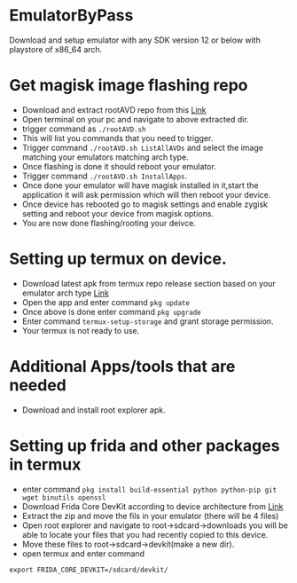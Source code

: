 # EmulatorByPass
Download and setup emulator with any SDK version 12 or below with playstore of x86_64 arch.
# Get magisk image flashing repo 
* Download and extract rootAVD repo from this [Link](https://github.com/newbit1/rootAVD)
* Open terminal on your pc and navigate to above extracted dir.
* trigger command as ```./rootAVD.sh```
* This will list you commands that you need to trigger.
* Trigger command ```./rootAVD.sh ListAllAVDs``` and select the image matching your emulators matching arch type.
* Once flashing is done it should reboot your emulator.
* Trigger command ```./rootAVD.sh InstallApps```.
* Once done your emulator will have magisk installed in it,start the application it will ask permission which will then reboot your device.
* Once device has rebooted go to magisk settings and enable zygisk setting and reboot your device from magisk options.
* You are now done flashing/rooting your deivce.
# Setting up termux on device.
* Download latest apk from termux repo release section based on your emulator arch type [Link](https://github.com/termux/termux-app/releases)
* Open the app and enter command ```pkg update```
* Once above is done enter command ```pkg upgrade```
* Enter command ```termux-setup-storage``` and grant storage permission.
* Your termux is not ready to use.
# Additional Apps/tools that are needed
* Download and install root explorer apk.
# Setting up frida and other packages in termux
* enter command ``` pkg install build-essential python python-pip git wget binutils openssl ```
*  Download Frida Core DevKit according to device architecture from [Link](https://github.com/frida/frida/releases)
*  Extract the zip and move the fils in your emulator (there will be 4 files)
*  Open root explorer and navigate to root->sdcard->downloads you will be able to locate your files that you had recently copied to this device.
*  Move these files to root->sdcard->devkit(make a new dir).
*  open termux and enter command
  ```
  export FRIDA_CORE_DEVKIT=/sdcard/devkit/
  ```



